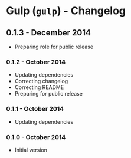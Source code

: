 # Gulp (`gulp`) - Changelog

## 0.1.3 - December 2014

* Preparing role for public release

### 0.1.2 - October 2014

* Updating dependencies
* Correcting changelog
* Correcting README
* Preparing for public release

### 0.1.1 - October 2014

* Updating dependencies

### 0.1.0 - October 2014

* Initial version
